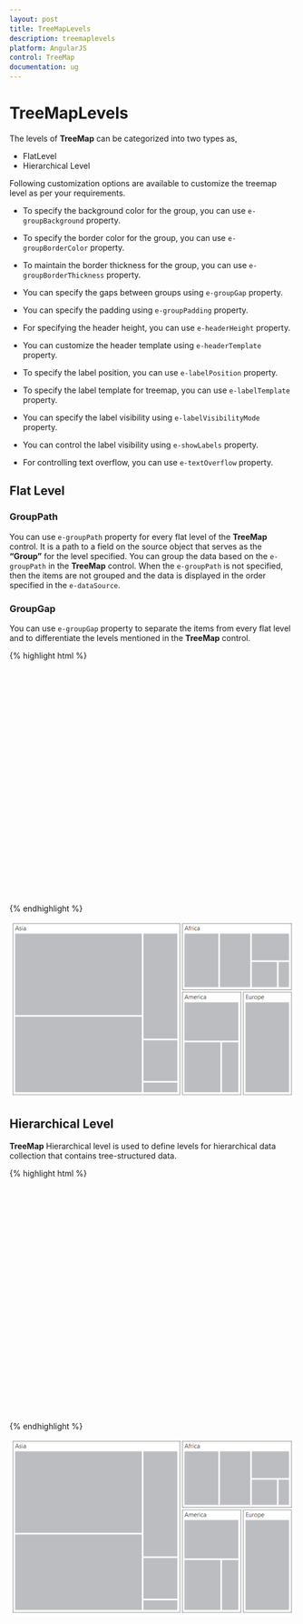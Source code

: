 ```yaml
---
layout: post
title: TreeMapLevels
description: treemaplevels
platform: AngularJS
control: TreeMap
documentation: ug
---
```


# TreeMapLevels

The levels of **TreeMap** can be categorized into two types as,

* FlatLevel
* Hierarchical Level

Following customization options are available to customize the treemap level as per your requirements.

* To specify the background color for the group, you can use `e-groupBackground` property.

* To specify the border color for the group, you can use `e-groupBorderColor` property.

* To maintain the border thickness for the group, you can use `e-groupBorderThickness` property.

* You can specify the gaps between groups using `e-groupGap` property.

* You can specify the padding using `e-groupPadding` property.

* For specifying the header height, you can use `e-headerHeight` property.

* You can customize the header template using `e-headerTemplate` property.

* To specify the label position, you can use `e-labelPosition` property.

* To specify the label template for treemap, you can use `e-labelTemplate` property.

* You can specify the label visibility using `e-labelVisibilityMode` property.

* You can control the label visibility using `e-showLabels` property.

* For controlling text overflow, you can use `e-textOverflow` property.

## Flat Level

### GroupPath

You can use `e-groupPath` property for every flat level of the **TreeMap** control. It is a path to a field on the source object that serves as the **“Group”** for the level specified. You can group the data based on the `e-groupPath` in the **TreeMap** control. When the `e-groupPath` is not specified, then the items are not grouped and the data is displayed in the order specified in the `e-dataSource`.

### GroupGap

You can use `e-groupGap` property to separate the items from every flat level and to differentiate the levels mentioned in the **TreeMap** control.

{% highlight html %}

<html xmlns="http://www.w3.org/1999/xhtml" lang="en" ng-app="TreemapApp">
    <head>
        <title>Essential Studio for AngularJS: TreeMap</title>
        <!--CSS and Script file References -->
    </head> 
    <body ng-controller="TreemapCtrl">
     <div id="treemapContainer" style="align-content:center;width: 800px; height: 400px;">
     <ej-treemap e-datasource=populationdata e-colorValuePath="Growth" e-weightvaluepath="Population">
     <e-levels>
     <e-level e-grouppath="Continent" e-groupgap="5"></e-level>
     </e-levels>
     </ej-treemap>
     </div>
     <script>
     angular.module('TreemapApp', ['ejangular'])
     .controller('TreemapCtrl', function ($scope) {
                        });
    </script>
    </body>
</html>



{% endhighlight %}



![](TreeMapLevels_images/TreeMapLevels_img1.png)

## Hierarchical Level

**TreeMap** Hierarchical level is used to define levels for hierarchical data collection that contains tree-structured data.

{% highlight html %}

   <html xmlns="http://www.w3.org/1999/xhtml" lang="en" ng-app="TreemapApp">
    <head>
        <title>Essential Studio for AngularJS: TreeMap</title>
        <!--CSS and Script file References -->
    </head> 
    <body ng-controller="TreemapCtrl">
     <div id="treemapContainer" style="align-content:center;width: 800px; height: 400px;">
     <ej-treemap e-datasource=populationdata  e-weightvaluepath="Population">
     </ej-treemap>
     </div>
      <script>
       var population_data =  [
            {Region: "Southern Asia", Growth: 1.32, Population: 1749046000 },
            {Region: "Eastern Asia", Growth: 0.57, Population: 1620807000 },
            {Region: "South-Eastern Asia", Growth: 1.20, Population: 618793000 },
            {Region: "Western Asia", Growth: 1.98, Population: 245707000 },
            {Region: "Central Asia", Growth: 1.43, Population: 64370000 },
            {Region: "South America", Growth: 1.06, Population: 406740000 },
            {Region: "Northern America", Growth: 0.85, Population: 355361000 },
            {Region: "Central America", Growth: 1.40, Population: 167387000 },         
            {Region: "Eastern Africa", Growth: 2.89, Population: 373202000 },
            {Region: "Western Africa", Growth: 2.78, Population: 331255000 },
            {Region: "Northern Africa", Growth: 1.70, Population: 210002000 },
            {Region: "Middle Africa", Growth: 2.79, Population: 135750000 },
            {Region: "Southern Africa", Growth: 0.91, Population: 60425000 }];
        angular.module('TreemapApp', ['ejangular'])
        .controller('TreemapCtrl', function ($scope) {
            $scope.populationData=population_data;
                });
    </script>
    </body>
</html>

       


{% endhighlight %}



![](TreeMapLevels_images/TreeMapLevels_img2.png)

